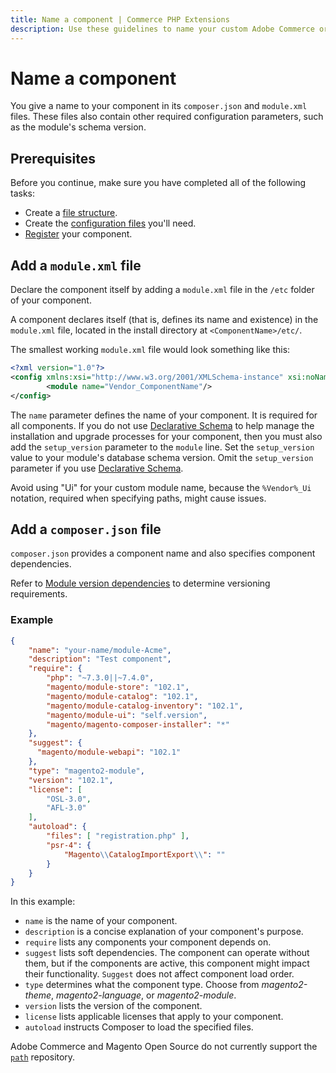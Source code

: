 ```yaml
---
title: Name a component | Commerce PHP Extensions
description: Use these guidelines to name your custom Adobe Commerce or Magento Open Source component.
---
```


# Name a component

You give a name to your component in its `composer.json` and `module.xml` files. These files also contain other required configuration parameters, such as the module's schema version.

## Prerequisites

Before you continue, make sure you have completed all of the following tasks:

*  Create a [file structure](component-file-structure.md).
*  Create the [configuration files](required-configuration-files.md) you'll need.
*  [Register](component-registration.md) your component.

## Add a `module.xml` file

Declare the component itself by adding a `module.xml` file in the `/etc` folder of your component.

A component declares itself (that is, defines its name and existence) in the `module.xml` file, located in the install directory at `<ComponentName>/etc/`.

The smallest working `module.xml` file would look something like this:

```xml
<?xml version="1.0"?>
<config xmlns:xsi="http://www.w3.org/2001/XMLSchema-instance" xsi:noNamespaceSchemaLocation="urn:magento:framework:Module/etc/module.xsd">
        <module name="Vendor_ComponentName"/>
</config>
```

The `name` parameter defines the name of your component. It is required for all components. If you do not use [Declarative Schema](../components/declarative-schema/index.md) to help manage the installation and upgrade processes for your component, then you must also add the  `setup_version` parameter to the `module` line. Set the `setup_version` value to your module's database schema version. Omit the `setup_version` parameter if you use [Declarative Schema](../components/declarative-schema/index.md).

<InlineAlert variant="info" slots="text"/>

Avoid using "Ui" for your custom module name, because the `%Vendor%_Ui` notation, required when specifying paths, might cause issues.

## Add a `composer.json` file

`composer.json` provides a component name and also specifies component dependencies.

Refer to [Module version dependencies](../versioning/dependencies.md) to determine versioning requirements.

### Example

```json
{
    "name": "your-name/module-Acme",
    "description": "Test component",
    "require": {
        "php": "~7.3.0||~7.4.0",
        "magento/module-store": "102.1",
        "magento/module-catalog": "102.1",
        "magento/module-catalog-inventory": "102.1",
        "magento/module-ui": "self.version",
        "magento/magento-composer-installer": "*"
    },
    "suggest": {
      "magento/module-webapi": "102.1"
    },
    "type": "magento2-module",
    "version": "102.1",
    "license": [
        "OSL-3.0",
        "AFL-3.0"
    ],
    "autoload": {
        "files": [ "registration.php" ],
        "psr-4": {
            "Magento\\CatalogImportExport\\": ""
        }
    }
}
```

In this example:

*  `name` is the name of your component.
*  `description` is a concise explanation of your component's purpose.
*  `require` lists any components your component depends on.
*  `suggest` lists soft dependencies. The component can operate without them, but if the components are active, this component might impact their functionality. `Suggest` does not affect component load order.
*  `type` determines what the component type. Choose from *magento2-theme*, *magento2-language*, or *magento2-module*.
*  `version` lists the version of the component.
*  `license` lists applicable licenses that apply to your component.
*  `autoload` instructs Composer to load the specified files.

<InlineAlert variant="info" slots="text"/>

Adobe Commerce and Magento Open Source do not currently support the [`path`](https://getcomposer.org/doc/05-repositories.md#path) repository.
